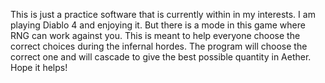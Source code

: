 This is just a practice software that is currently within in my interests. I am playing Diablo 4 and enjoying it. But there is a mode in this game where RNG can work against you. This is meant to help everyone choose the correct choices during the infernal hordes. The program will choose the correct one and will cascade to give the best possible quantity in Aether. Hope it helps!
